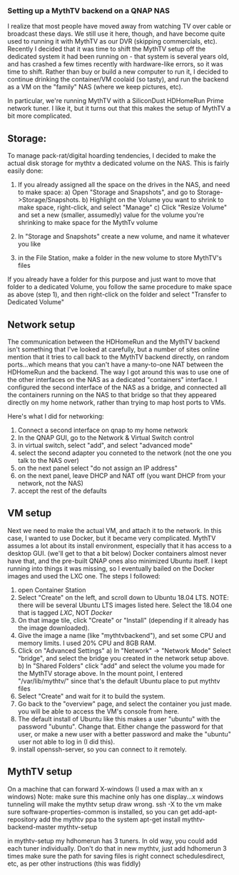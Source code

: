 ### Setting up a MythTV backend on a QNAP NAS

I realize that most people have moved away from watching TV over cable or broadcast these days.  We still use it
here, though, and have become quite used to running it with MythTV as our DVR (skipping commercials, etc). Recently I
decided that it was time to shift the MythTV setup off the dedicated system it had been running on - that system is 
several years old, and has crashed a few times recently with hardware-like errors, so it was time to shift. Rather
than buy or build a new computer to run it, I decided to continue drinking the container/VM coolaid (so tasty), and
run the backend as a VM on the "family" NAS (where we keep pictures, etc).  

In particular, we're running MythTV with a SiliconDust HDHomeRun Prime network tuner. I like it, but it turns out 
that this makes the setup of MythTV a bit more complicated. 

## Storage:

To manage pack-rat/digital hoarding tendencies, I decided to make the actual disk storage for mythtv a dedicated volume
on the NAS. This is fairly easily done:
 1) If you already assigned all the space on the drives in the NAS, and need to make space:
    a) Open "Storage and Snapshots", and go to Storage->Storage/Snapshots.
    b) Highlight on the Volume you want to shrink to make space, right-click, and select "Manage"
    c) Click "Resize Volume" and set a new (smaller, assumedly) value for the volume you're shrinking to make space for
     the MythTv volume
    
 2) In "Storage and Snapshots" create a new volume, and name it whatever you like
 3) in the File Station, make a folder in the new volume to store MythTV's files

If you already have a folder for this purpose and just want to move that folder to a dedicated Volume, you follow
the same procedure to make space as above (step 1), and then right-click on the folder and select "Transfer to Dedicated
Volume"

## Network setup

The communication between the HDHomeRun and the MythTV backend isn't something that I've looked at carefully, but a
number of sites online mention that it tries to call back to the MythTV backend directly, on random ports...which means 
that you can't have a many-to-one NAT between the HDHomeRun and the backend. The way I got around this was to use one 
of the other interfaces on the NAS as a dedicated "containers" interface. I configured the second interface of the NAS 
as  a bridge, and  connected all the containers running on the NAS to that bridge so that they appeared directly on 
my home network, rather than trying to map host ports to VMs.

Here's what I did for networking:
 1) Connect a second interface on qnap to my home network
 2) In the QNAP GUI, go to the Network & Virtual Switch control
 3) in virtual switch, select "add", and select "advanced mode"
 4) select the second adapter you conneted to the network (not the one you talk to the NAS over)
 5) on the next panel select "do not assign an IP address"
 6) on the next panel, leave DHCP and NAT off (you want DHCP from your network, not the NAS)
 7) accept the rest of the defaults

## VM setup
Next we need to make the actual VM, and attach it to the network. In this case, I wanted to use Docker, but it
became very complicated. MythTV assumes a lot about its install environment, especially that it has access to a 
desktop GUI. (we'll get to that a bit below) Docker containers almost never have that, and the pre-built QNAP ones
also minimized Ubuntu itself. I kept running into things it was missing, so I eventually bailed on the Docker images
and used the LXC one. The steps I followed:
 1) open Container Station
 2) Select "Create" on the left, and scroll down to Ubuntu 18.04 LTS. NOTE: there will be several Ubuntu LTS images 
listed here. Select the 18.04 one that is tagged *LXC*, NOT *Docker*
 3) On that image tile, click "Create" or "Install" (depending if it already has the image downloaded).
 4) Give the image a name (like "mythtvbackend"), and set some CPU and memory limits. I used 20% CPU and 8GB RAM.
 5) Click on "Advanced Settings"
     a) In "Network" -> "Network Mode" Select "bridge", and select the bridge you created in the network setup above.
     b) In "Shared Folders" click "add" and select the volume you made for the MythTV storage above. In the mount
       point, I entered "/var/lib/mythtv/" since that's the default Ubuntu place to put mythtv files
 6) Select "Create" and wait for it to build the system.
 7) Go back to the "overview" page, and select the container you just made. you will be able to access the VM's console
    from here.
 8) The default install of Ubuntu like this makes a user "ubuntu" with the password "ubuntu". Change that. Either 
change the password for that user, or make a new user with a better password and make the "ubuntu" user not able to
    log in (I did this).
 9) install openssh-server, so you can connect to it remotely.



## MythTV setup

On a machine that can forward X-windows (I used a max with an x windows)
    Note: make sure this machine only has one display...x windows tunneling will make the mythtv setup draw wrong.
    ssh -X to the vm
    make sure software-properties-common is installed, so you can get add-apt-repository
    add the mythtv ppa to the system
    apt-get install mythtv-backend-master
    mythtv-setup

in mythtv-setup
    my hdhomerun has 3 tuners. In old way, you could add each tuner individually. Don't do that in new mythtv, just add hdhomerun 3 times
    make sure the path for saving files is right
    connect schedulesdirect, etc, as per other instructions (this was fiddly)